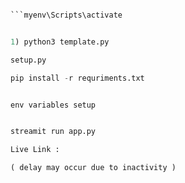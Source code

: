 ```python -m venv myenv

```myenv\Scripts\activate


1) python3 template.py

setup.py

pip install -r requriments.txt


env variables setup


streamit run app.py

Live Link : 

( delay may occur due to inactivity )




